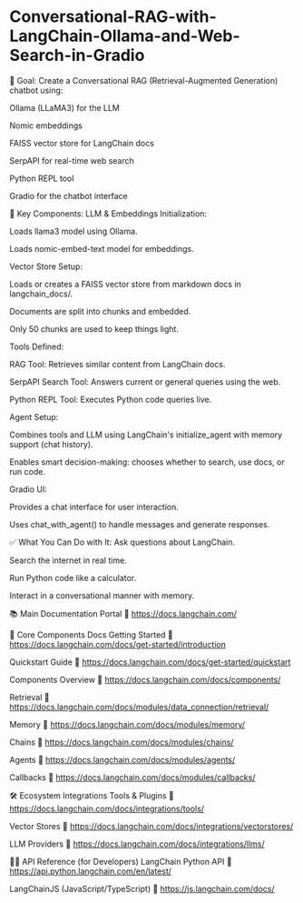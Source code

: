 # Conversational-RAG-with-LangChain-Ollama-and-Web-Search-in-Gradio


🎯 Goal:
Create a Conversational RAG (Retrieval-Augmented Generation) chatbot using:

Ollama (LLaMA3) for the LLM

Nomic embeddings

FAISS vector store for LangChain docs

SerpAPI for real-time web search

Python REPL tool

Gradio for the chatbot interface

🧠 Key Components:
LLM & Embeddings Initialization:

Loads llama3 model using Ollama.

Loads nomic-embed-text model for embeddings.

Vector Store Setup:

Loads or creates a FAISS vector store from markdown docs in langchain_docs/.

Documents are split into chunks and embedded.

Only 50 chunks are used to keep things light.

Tools Defined:

RAG Tool: Retrieves similar content from LangChain docs.

SerpAPI Search Tool: Answers current or general queries using the web.

Python REPL Tool: Executes Python code queries live.

Agent Setup:

Combines tools and LLM using LangChain's initialize_agent with memory support (chat history).

Enables smart decision-making: chooses whether to search, use docs, or run code.

Gradio UI:

Provides a chat interface for user interaction.

Uses chat_with_agent() to handle messages and generate responses.

✅ What You Can Do with It:
Ask questions about LangChain.

Search the internet in real time.

Run Python code like a calculator.

Interact in a conversational manner with memory.




📚 Main Documentation Portal
🔗 https://docs.langchain.com/

📄 Core Components Docs
Getting Started
🔗 https://docs.langchain.com/docs/get-started/introduction

Quickstart Guide
🔗 https://docs.langchain.com/docs/get-started/quickstart

Components Overview
🔗 https://docs.langchain.com/docs/components/

Retrieval
🔗 https://docs.langchain.com/docs/modules/data_connection/retrieval/

Memory
🔗 https://docs.langchain.com/docs/modules/memory/

Chains
🔗 https://docs.langchain.com/docs/modules/chains/

Agents
🔗 https://docs.langchain.com/docs/modules/agents/

Callbacks
🔗 https://docs.langchain.com/docs/modules/callbacks/

🛠️ Ecosystem Integrations
Tools & Plugins
🔗 https://docs.langchain.com/docs/integrations/tools/

Vector Stores
🔗 https://docs.langchain.com/docs/integrations/vectorstores/

LLM Providers
🔗 https://docs.langchain.com/docs/integrations/llms/

👨‍💻 API Reference (for Developers)
LangChain Python API
🔗 https://api.python.langchain.com/en/latest/

LangChainJS (JavaScript/TypeScript)
🔗 https://js.langchain.com/docs/

